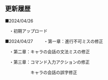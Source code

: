 ## 更新履歴
■2024/04/26

　・初期アップロード

■2024/04/27
　
　・第一章：進行不可ミスの修正

　・第二章：キャラの会話の文法ミスの修正

　・第三章：コマンド入力アクションの修正

　　　　　　キャラの会話の誤字修正
